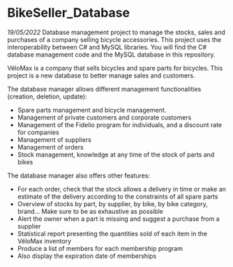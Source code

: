 # BikeSeller_Database
*19/05/2022*
Database management project to manage the stocks, sales and purchases of a company selling bicycle accessories.
This project uses the interoperability between C# and MySQL libraries.
You will find the C# database management code and the MySQL database in this repository.

VéloMax is a company that sells bicycles and spare parts for bicycles.
This project is a new database to better manage sales and customers.

The database manager allows different management functionalities (creation, deletion, update):
* Spare parts management and bicycle management.
* Management of private customers and corporate customers
* Management of the Fidelio program for individuals, and a discount rate for companies
* Management of suppliers
* Management of orders
* Stock management, knowledge at any time of the stock of parts and bikes

The database manager also offers other features:
* For each order, check that the stock allows a delivery in time or make an estimate of the delivery according to the constraints of all spare parts
* Overview of stocks by part, by supplier, by bike, by bike category, brand...
Make sure to be as exhaustive as possible
* Alert the owner when a part is missing and suggest a purchase from a supplier
* Statistical report presenting the quantities sold of each item in the VéloMax inventory
* Produce a list of members for each membership program
* Also display the expiration date of memberships
